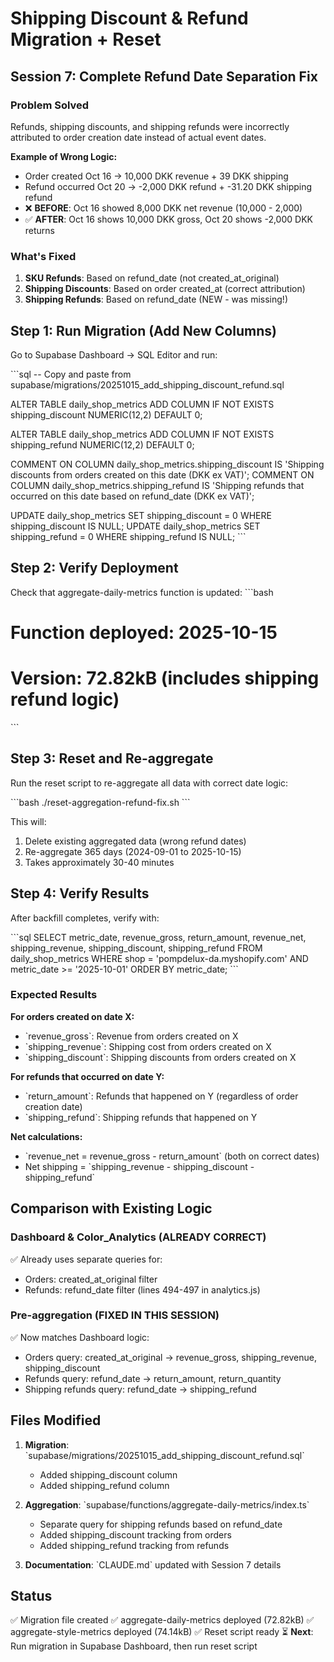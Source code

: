 # Shipping Discount & Refund Migration + Reset

## Session 7: Complete Refund Date Separation Fix

### Problem Solved
Refunds, shipping discounts, and shipping refunds were incorrectly attributed to order creation date instead of actual event dates.

**Example of Wrong Logic:**
- Order created Oct 16 → 10,000 DKK revenue + 39 DKK shipping
- Refund occurred Oct 20 → -2,000 DKK refund + -31.20 DKK shipping refund
- ❌ **BEFORE**: Oct 16 showed 8,000 DKK net revenue (10,000 - 2,000)
- ✅ **AFTER**: Oct 16 shows 10,000 DKK gross, Oct 20 shows -2,000 DKK returns

### What's Fixed

1. **SKU Refunds**: Based on refund_date (not created_at_original)
2. **Shipping Discounts**: Based on order created_at (correct attribution)
3. **Shipping Refunds**: Based on refund_date (NEW - was missing!)

## Step 1: Run Migration (Add New Columns)

Go to Supabase Dashboard → SQL Editor and run:

\`\`\`sql
-- Copy and paste from supabase/migrations/20251015_add_shipping_discount_refund.sql

ALTER TABLE daily_shop_metrics
ADD COLUMN IF NOT EXISTS shipping_discount NUMERIC(12,2) DEFAULT 0;

ALTER TABLE daily_shop_metrics
ADD COLUMN IF NOT EXISTS shipping_refund NUMERIC(12,2) DEFAULT 0;

COMMENT ON COLUMN daily_shop_metrics.shipping_discount IS 'Shipping discounts from orders created on this date (DKK ex VAT)';
COMMENT ON COLUMN daily_shop_metrics.shipping_refund IS 'Shipping refunds that occurred on this date based on refund_date (DKK ex VAT)';

UPDATE daily_shop_metrics SET shipping_discount = 0 WHERE shipping_discount IS NULL;
UPDATE daily_shop_metrics SET shipping_refund = 0 WHERE shipping_refund IS NULL;
\`\`\`

## Step 2: Verify Deployment

Check that aggregate-daily-metrics function is updated:
\`\`\`bash
# Function deployed: 2025-10-15
# Version: 72.82kB (includes shipping refund logic)
\`\`\`

## Step 3: Reset and Re-aggregate

Run the reset script to re-aggregate all data with correct date logic:

\`\`\`bash
./reset-aggregation-refund-fix.sh
\`\`\`

This will:
1. Delete existing aggregated data (wrong refund dates)
2. Re-aggregate 365 days (2024-09-01 to 2025-10-15)
3. Takes approximately 30-40 minutes

## Step 4: Verify Results

After backfill completes, verify with:

\`\`\`sql
SELECT
  metric_date,
  revenue_gross,
  return_amount,
  revenue_net,
  shipping_revenue,
  shipping_discount,
  shipping_refund
FROM daily_shop_metrics
WHERE shop = 'pompdelux-da.myshopify.com'
  AND metric_date >= '2025-10-01'
ORDER BY metric_date;
\`\`\`

### Expected Results

**For orders created on date X:**
- \`revenue_gross\`: Revenue from orders created on X
- \`shipping_revenue\`: Shipping cost from orders created on X
- \`shipping_discount\`: Shipping discounts from orders created on X

**For refunds that occurred on date Y:**
- \`return_amount\`: Refunds that happened on Y (regardless of order creation date)
- \`shipping_refund\`: Shipping refunds that happened on Y

**Net calculations:**
- \`revenue_net = revenue_gross - return_amount\` (both on correct dates)
- Net shipping = \`shipping_revenue - shipping_discount - shipping_refund\`

## Comparison with Existing Logic

### Dashboard & Color_Analytics (ALREADY CORRECT)
✅ Already uses separate queries for:
- Orders: created_at_original filter
- Refunds: refund_date filter (lines 494-497 in analytics.js)

### Pre-aggregation (FIXED IN THIS SESSION)
✅ Now matches Dashboard logic:
- Orders query: created_at_original → revenue_gross, shipping_revenue, shipping_discount
- Refunds query: refund_date → return_amount, return_quantity
- Shipping refunds query: refund_date → shipping_refund

## Files Modified

1. **Migration**: \`supabase/migrations/20251015_add_shipping_discount_refund.sql\`
   - Added shipping_discount column
   - Added shipping_refund column

2. **Aggregation**: \`supabase/functions/aggregate-daily-metrics/index.ts\`
   - Separate query for shipping refunds based on refund_date
   - Added shipping_discount tracking from orders
   - Added shipping_refund tracking from refunds

3. **Documentation**: \`CLAUDE.md\` updated with Session 7 details

## Status

✅ Migration file created
✅ aggregate-daily-metrics deployed (72.82kB)
✅ aggregate-style-metrics deployed (74.14kB)
✅ Reset script ready
⏳ **Next**: Run migration in Supabase Dashboard, then run reset script
